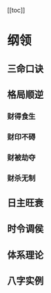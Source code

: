 [[toc]]
# 纲领
## 三命口诀

## 格局顺逆

### 财得食生
### 财印不碍
### 财被劫夺
### 财杀无制

## 日主旺衰

## 时令调侯

## 体系理论

## 八字实例